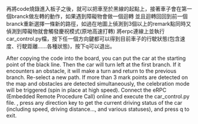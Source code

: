 再將code燒錄進入板子之後，就可以把車至於黑線的起點上，接著車子會在第一個branck做左轉的動作，如果遇到障礙物會做一個迴轉
並且迴轉回回到前一個branck重新選擇一條新的路徑，如過在地圖上偵測到3個以上的remark點同時又偵測到障礙物就會觸發慶祝模式(原地高速打轉)
將erpc連線上並執行car_control.py檔，按下任一個方向鍵都可以得到目前車子的行駛狀態(包含速度、行駛距離......各種狀態)，按下q可以退出。

After copying the code into the board, you can put the car at the starting point of the black line. Then the car will turn left at the first branch. If it encounters an obstacle, it will make a turn and return to the previous branch. Re-select a new path. If more than 3 mark points are detected on the map and obstacles are detected simultaneously, the celebration mode will be triggered (spin in place at high speed). Connect the eRPC (Embedded Remote Procedure Call) online and execute the car_control.py file. , press any direction key to get the current driving status of the car (including speed, driving distance..., and various statuses), and press q to exit.

